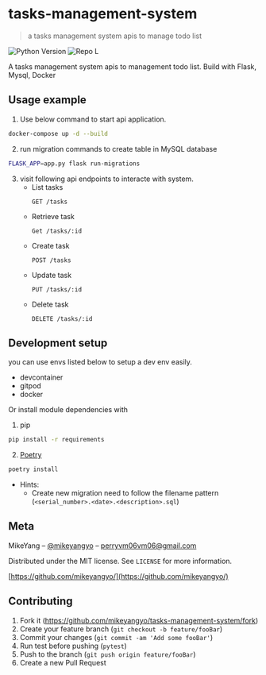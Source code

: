 # tasks-management-system
> a tasks management system apis to manage todo list

![Python Version](https://img.shields.io/badge/python-3.7-blue)
![Repo L](https://img.shields.io/github/license/mikeyangyo/tasks-management-system)

A tasks management system apis to management todo list.
Build with Flask, Mysql, Docker

## Usage example
1. Use below command to start api application.
```sh
docker-compose up -d --build
```
2. run migration commands to create table in MySQL database
```sh
FLASK_APP=app.py flask run-migrations
```

3. visit following api endpoints to interacte with system.
    - List tasks
      ```
      GET /tasks
      ```
    - Retrieve task
      ```
      Get /tasks/:id
      ```
    - Create task
      ```
      POST /tasks
      ```
    - Update task
      ```
      PUT /tasks/:id
      ```
    - Delete task
      ```
      DELETE /tasks/:id
      ```

## Development setup
you can use envs listed below to setup a dev env easily.
- devcontainer
- gitpod
- docker

Or install module dependencies with 
1. pip
```sh
pip install -r requirements
```
2. [Poetry](https://python-poetry.org/)
```sh
poetry install
```

- Hints:
    - Create new migration need to follow the filename pattern (`<serial_number>.<date>.<description>.sql`)

## Meta

MikeYang – [@mikeyangyo](https://twitter.com/mikeyangyo) – perryvm06vm06@gmail.com

Distributed under the MIT license. See ``LICENSE`` for more information.

[https://github.com/mikeyangyo/](https://github.com/mikeyangyo/)

## Contributing

1. Fork it (<https://github.com/mikeyangyo/tasks-management-system/fork>)
2. Create your feature branch (`git checkout -b feature/fooBar`)
4. Commit your changes (`git commit -am 'Add some fooBar'`)
5. Run test before pushing (`pytest`)
6. Push to the branch (`git push origin feature/fooBar`)
7. Create a new Pull Request
